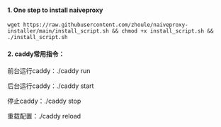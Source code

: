  #### 1. One step to install naiveproxy
 
 ```
 wget https://raw.githubusercontent.com/zhoule/naiveproxy-installer/main/install_script.sh && chmod +x install_script.sh && ./install_script.sh

```

#### 2. caddy常用指令：

前台运行caddy：./caddy run

后台运行caddy：./caddy start

停止caddy：./caddy stop

重载配置：./caddy reload
